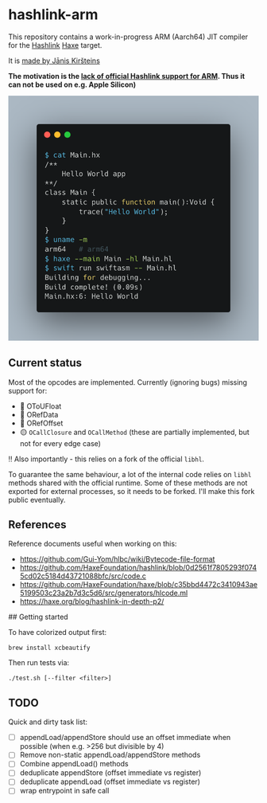 # hashlink-arm

This repository contains a work-in-progress ARM (Aarch64) JIT compiler for the [Hashlink](https://github.com/HaxeFoundation/hashlink) [Haxe](https://haxe.org/) target. 

It is [made by Jānis Kiršteins](https://mastodon.gamedev.place/@jki)

**The motivation is the [lack of official Hashlink support for ARM](https://github.com/HaxeFoundation/hashlink/issues/77). Thus it can not be used on e.g. Apple Silicon)**

![Bash screenshot](carbon.png)

## Current status

Most of the opcodes are implemented. Currently (ignoring bugs) missing support for:

- 🔴 OToUFloat
- 🔴 ORefData
- 🔴 ORefOffset 
- 🟡 `OCallClosure` and `OCallMethod` (these are partially implemented, but not for every edge case)

‼️ Also importantly - this relies on a fork of the official `libhl`. 

To guarantee the same behaviour, a lot of the internal code relies on `libhl` methods shared with the official runtime. Some of these methods are not exported for external processes, so it needs to be forked. I'll make this fork public eventually.

## References

Reference documents useful when working on this:

- <https://github.com/Gui-Yom/hlbc/wiki/Bytecode-file-format>
- <https://github.com/HaxeFoundation/hashlink/blob/0d2561f7805293f0745cd02c5184d43721088bfc/src/code.c>
- <https://github.com/HaxeFoundation/haxe/blob/c35bbd4472c3410943ae5199503c23a2b7d3c5d6/src/generators/hlcode.ml>
- <https://haxe.org/blog/hashlink-in-depth-p2/>

## Getting started

To have colorized output first:

    brew install xcbeautify

Then run tests via:

    ./test.sh [--filter <filter>]

## TODO

Quick and dirty task list:

- [ ] appendLoad/appendStore should use an offset immediate when possible (when e.g. >256 but divisible by 4)
- [ ] Remove non-static appendLoad/appendStore methods
- [ ] Combine appendLoad() methods
- [ ] deduplicate appendStore (offset immediate vs register)
- [ ] deduplicate appendLoad (offset immediate vs register)
- [ ] wrap entrypoint in safe call    
